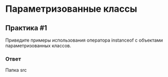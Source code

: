# Параметризованные классы

## Практика #1

Приведите примеры использования оператора instanceof с объектами параметризованных классов.

### Ответ

Папка src